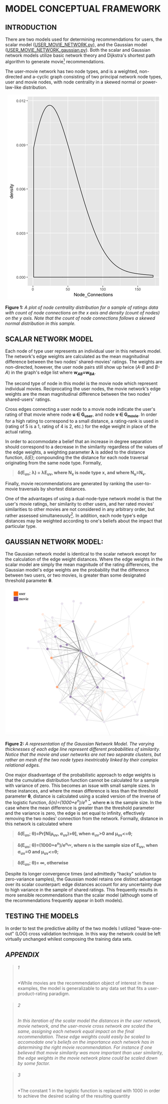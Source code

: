
# MODEL CONCEPTUAL FRAMEWORK 

## INTRODUCTION
There are two models used for determining recommendations for users, the scalar model ([USER_MOVIE_NETWORK.py](https://github.com/GregMurray30/recommendation_engines/blob/master/USER_MOVIE_NETWORK.py)), and the Gaussian model ([USER_MOVIE_NETWORK_gaussian.py](https://github.com/GregMurray30/recommendation_engines/blob/master/USER_MOVIE_NETWORK_gaussian.py)). Both the scalar  and Gaussian network models
utilize basic network theory and Dijkstra's shortest path algorithm to generate movie[<sup>1</sup>](#1) recommendations.

The user-movie network has two node types, and is a weighted, non-directed and a-cyclic graph consisting
of two principal network node types, user and movie nodes, with node centrality in a skewed normal or 
power-law-like distribution.

<p align="center">
  <img src="https://github.com/GregMurray30/recommendation_engines/blob/master/visualizations/node_dist.png" title="Node Distribution">
 </p>
 
**Figure 1:** *A plot of node centrality distribution for a sample of ratings data with count of node connections on the x axis and density (count of nodes) on the y axis. Note that the count of node connections follows a skewed normal distribution in this sample.*

## SCALAR NETWORK MODEL
Each node of type user represents an individual user in this network model. The network's edge weights are
calculated as the mean magnitudinal difference between the two nodes' shared-movies' ratings. The weights are
non-directed, however, the user node pairs still show up twice (*A-B* and *B-A*) 
in the graph's edge list where **w<sub>*AB*</sub>=w<sub>*BA*</sub>**.

The second type of node in this model is the movie node which represent individual movies. Reciprocating the user nodes, the
movie network's edge weights are the mean magnitudinal difference between the two nodes' shared-users'
ratings. 

Cross edges connecting a user node to a movie node indicate the user's rating of that movie
where node **u ∈ G<sub>user</sub>**, and node **v ∈ G<sub>movie</sub>**. In order for a high rating 
to correspond to a small distance, a rating-rank is used in (rating of 5 is a 1, rating of 4 
is 2, etc.) for the edge weight in place of the actual rating.

In order to accommodate a belief that an increase in degree separation should correspond to 
a decrease in the similarity regardless of the values of the edge weights, a weighting 
parameter **λ** is added to the distance function, *δ(E)*; compounding the the distance for each node traversal originating from the same node type. Formally, 
  
  > **δ(E<sub>uv</sub>; λ) = λE<sub>uv</sub>, where N<sub>x</sub> is node type x, and where N<sub>u</sub>=N<sub>v</sub>.**

Finally, movie recommendations are generated by ranking the user-to-movie traversals by shortest distances.

One of the advantages of using a dual-node-type network model is that the user's movie
ratings, her similarity to other users, and her rated movies' similarities to other
movies are not considered in any arbitrary order, but rather assessed simultaneously[<sup>2</sup>](#2). 
In addition, each node type's edge distances may be weighted according to one's beliefs about the impact 
that particular type.

## GAUSSIAN NETWORK MODEL:

The Gaussian network model is identical to the scalar network except for the calculation of the
edge weight distances. Where the edge weights in the scalar model are simply the mean magnitude
of the rating differences, the Gaussian model's edge weights are the probability that the
difference between two users, or two movies, is greater than some designated threshold parameter **θ**.

<p align="center">
  <img src="https://github.com/GregMurray30/recommendation_engines/blob/master/visualizations/network_ex.png" title="Network_Example">
 </p>
 
**Figure 2:** *A representation of the Gaussian Network Model. The varying thicknesses of each edge line represent different probabilities of similarity. Notice that the movie and user networks are not two separate clusters, but rather an mesh of the two node types inextricably linked by their complex relational edges.*
 
One major disadvantage of the probabilistic approach to edge weights is that the cumulative distribution function cannot be calculated for a sample with variance of zero. This becomes an issue with small sample sizes. In these instances, and 
where the mean difference is less than the threshold parameter **θ**, distance is calculated using a scaled version of the inverse of the logistic function, *δ(n)=(1000+e<sup>n</sup>)/e<sup>n</sup>* [<sup>*</sup>](#3), where **n** is the sample size. In the case where the mean difference is greater than the threshold parameter and the variance is zero, the edge is set equal to infinity, effectively removing the two nodes' connection from the network. Formally, distance in this network is calculated where
  
  >**δ(E<sub>uv</sub>; θ)=Pr[N(μ<sub>uv</sub>, σ<sub>uv</sub>)>θ], when σ<sub>uv</sub>>0 and μ<sub>uv</sub><=θ;**
  
  >**δ(E<sub>uv</sub>; θ)=(1000+e<sup>n</sup>)/e<sup>n<sub>uv</uv></sup>, where n is the sample size of E<sub>uv</sub>, when σ<sub>uv</sub>=0 and μ<sub>uv</sub><=θ;**
  
  >**δ(E<sub>uv</sub>; θ)= ∞, otherwise**

Despite its longer convergence times (and admittedly "hacky" solution to zero-variance samples), the Gaussian model retains one distinct advantage over its scalar counterpart: edge distances account for any uncertainty due to high variance in the sample of shared ratings. This frequently results in more sensible recommendations than the scalar model (although some of the recommendations frequently appear in both models). 

## TESTING THE MODELS
In order to test the predictive ability of the two models I utilized "leave-one-out" (LOO) cross validation technique. In this way the network could be left virtually unchanged whilest composing the training data sets. 

## *APPENDIX*
>###### 1
>*While movies are the recommendation object of interest in these examples, the model is generalizable to any data set that fits a user-product-rating paradigm. 

>###### 2
>*In this iteration of the scalar model the distances in the user network, movie network, and the
 user-movie cross network are scaled the same, assigning each network equal impact on the
 final recommendation. These edge weights could easily be scaled to accomodate one's
 beliefs on the importance each network has in determining the right movie recommendation.
 For instance if one believed that movie similarity was more important than user
 similarity, the edge weights in the movie network plane could be scaled down by some
 factor.*
 
 >###### 3
 >*The constant 1 in the logistic function is replaced with 1000 in order to achieve the desired scaling of the resulting quantity
 


